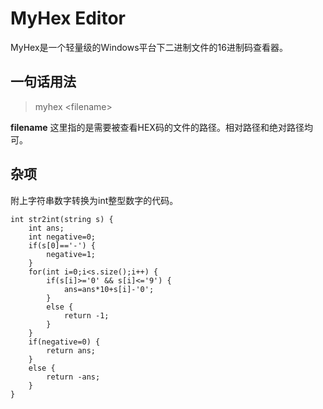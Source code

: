 # MyHex Editor
MyHex是一个轻量级的Windows平台下二进制文件的16进制码查看器。

## 一句话用法
> myhex \<filename\>

**filename** 这里指的是需要被查看HEX码的文件的路径。相对路径和绝对路径均可。

## 杂项

附上字符串数字转换为int整型数字的代码。
```
int str2int(string s) {
    int ans;
    int negative=0;
    if(s[0]=='-') {
        negative=1;
    }
    for(int i=0;i<s.size();i++) {
        if(s[i]>='0' && s[i]<='9') {
            ans=ans*10+s[i]-'0';
        }
        else {
            return -1;
        }
    }
    if(negative=0) {
        return ans;
    }
    else {
        return -ans;
    }
}
```
